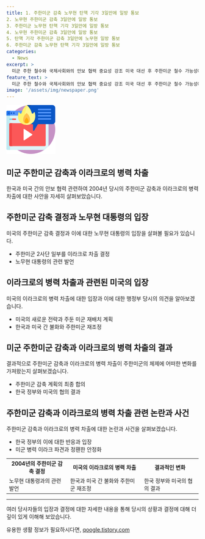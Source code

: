 ```yaml
---
title: 1. 주한미군 감축 노무현 탄핵 기각 3일만에 일방 통보
2. 노무현 주한미군 감축 3일만에 일방 통보
3. 주한미군 노무현 탄핵 기각 3일만에 일방 통보
4. 노무현 주한미군 감축 3일만에 일방 통보
5. 탄핵 기각 주한미군 감축 3일만에 노무현 일방 통보
6. 주한미군 감축 노무현 탄핵 기각 3일만에 일방 통보
categories:
  - News
excerpt: >
  미군 주한 철수와 국제사회와의 안보 협력 중요성 강조 미국 대선 후 주한미군 철수 가능성에 대한 우려 속에서, 전 외교부 2차관의 주장이 논의되고 있다. 김성한 전 2차관은 미 행정부가 주한미군을 감축하면서 한국과의 협조도 철회할 가능성을 언급하며, 유엔사와의 단단한 연결이 중요하다고 강조했다. 또한, 허버트 R. 맥매스터 전 국가안보보좌관은 트럼프의 재선 시 주한미군 철수 가능성을 지적하며, 한국은 유엔사와의 연결을 강화해야 한다고 주장했다. 이러한 발언들은 주한미군의 재배치가 논의되는 가운데 한국의 안보를 강화하기 위한 방안에 대한 관심을 불러일으키고 있다.
feature_text: >
  미군 주한 철수와 국제사회와의 안보 협력 중요성 강조 미국 대선 후 주한미군 철수 가능성에 대한 우려 속에서, 전 외교부 2차관의 주장이 논의되고 있다. 김성한 전 2차관은 미 행정부가 주한미군을 감축하면서 한국과의 협조도 철회할 가능성을 언급하며, 유엔사와의 단단한 연결이 중요하다고 강조했다. 또한, 허버트 R. 맥매스터 전 국가안보보좌관은 트럼프의 재선 시 주한미군 철수 가능성을 지적하며, 한국은 유엔사와의 연결을 강화해야 한다고 주장했다. 이러한 발언들은 주한미군의 재배치가 논의되는 가운데 한국의 안보를 강화하기 위한 방안에 대한 관심을 불러일으키고 있다.
image: '/assets/img/newspaper.png'
---
```


<p><img src="/assets/img/news.png" alt="rentncar 속보" /></p>

<h2 data-ke-size="size26">미군 주한미군 감축과 이라크로의 병력 차출</h2>

<p data-ke-size="size16">한국과 미국 간의 안보 협력 관련하여 2004년 당시의 주한미군 감축과 이라크로의 병력 차출에 대한 사안을 자세히 살펴보았습니다.</p>

<h2 data-ke-size="size24">주한미군 감축 결정과 노무현 대통령의 입장</h2>

<p data-ke-size="size16">미국의 주한미군 감축 결정과 이에 대한 노무현 대통령의 입장을 살펴볼 필요가 있습니다.</p>

<ul>
  <li>주한미군 2사단 일부를 이라크로 차출 결정</li>
  <li>노무현 대통령의 관련 발언</li>
</ul>

<h2 data-ke-size="size24">이라크로의 병력 차출과 관련된 미국의 입장</h2>

<p data-ke-size="size16">미국의 이라크로의 병력 차출에 대한 입장과 이에 대한 행정부 당시의 의견을 알아보겠습니다.</p>

<ul>
  <li>미국의 새로운 전략과 주둔 미군 재배치 계획</li>
  <li>한국과 미국 간 불화와 주한미군 재조정</li>
</ul>

<h2 data-ke-size="size24">미군 주한미군 감축과 이라크로의 병력 차출의 결과</h2>

<p data-ke-size="size16">결과적으로 주한미군 감축과 이라크로의 병력 차출이 주한미군의 체제에 어떠한 변화를 가져왔는지 살펴보겠습니다.</p>

<ul>
  <li>주한미군 감축 계획의 최종 합의</li>
  <li>한국 정부와 미국의 협의 결과</li>
</ul>

<h2 data-ke-size="size24">주한미군 감축과 이라크로의 병력 차출 관련 논란과 사건</h2>

<p data-ke-size="size16">주한미군 감축과 이라크로의 병력 차출에 대한 논란과 사건을 살펴보겠습니다.</p>

<ul>
  <li>한국 정부의 이에 대한 반응과 입장</li>
  <li>미군 병력 이라크 파견과 정홴한 안정화</li>
</ul>

<table style="width:100%">
  <tr>
    <td style="text-align: center; height: 17px;"><b>2004년의 주한미군 감축 결정</b></td>
    <td style="text-align: center; height: 17px;"><b>미국의 이라크로의 병력 차출</b></td>
    <td style="text-align: center; height: 17px;"><b>결과적인 변화</b></td>
  </tr>
  <tr>
    <td>노무현 대통령과의 관련 발언</td>
    <td>한국과 미국 간 불화와 주한미군 재조정</td>
    <td>한국 정부와 미국의 협의 결과</td>
  </tr>
</table>

<hr>

<p data-ke-size="size16">여러 당사자들의 입장과 결정에 대한 자세한 내용을 통해 당시의 상황과 결정에 대해 더 깊이 있게 이해해 보았습니다.</p>
유용한 생활 정보가 필요하시다면, <a href="https://qoogle.tistory.com" rel="dofollow">qoogle.tistory.com</a>


